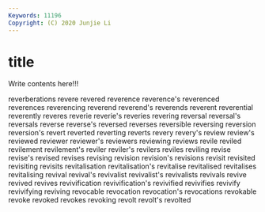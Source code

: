 ```yaml
---
Keywords: 11196
Copyright: (C) 2020 Junjie Li
---
```


# title

Write contents here!!!
 
reverberations
revere 
revered 
reverence 
reverence's 
reverenced 
reverences 
reverencing 
reverend 
reverend's 
reverends
reverent 
reverential 
reverently 
reveres 
reverie 
reverie's 
reveries 
revering 
reversal 
reversal's
reversals 
reverse 
reverse's 
reversed 
reverses 
reversible 
reversing 
reversion 
reversion's 
revert
reverted 
reverting 
reverts 
revery 
revery's 
review 
review's 
reviewed 
reviewer 
reviewer's
reviewers 
reviewing 
reviews 
revile 
reviled 
revilement 
revilement's 
reviler 
reviler's 
revilers
reviles 
reviling 
revise 
revise's 
revised 
revises 
revising 
revision 
revision's 
revisions
revisit 
revisited 
revisiting 
revisits 
revitalisation 
revitalisation's 
revitalise 
revitalised 
revitalises 
revitalising
revival 
revival's 
revivalist 
revivalist's 
revivalists 
revivals 
revive 
revived 
revives 
revivification
revivification's 
revivified 
revivifies 
revivify 
revivifying 
reviving 
revocable 
revocation 
revocation's 
revocations
revokable 
revoke 
revoked 
revokes 
revoking 
revolt 
revolt's 
revolted 
